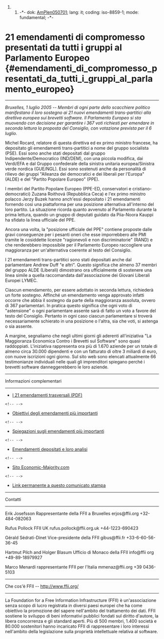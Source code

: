 1.  1.  -\*- dok: [AmPlen050701](AmPlen050701 "wikilink"); lang: it;
        coding: iso-8859-1; mode: fundamental; -\*-

# 21 emendamenti di compromesso presentati da tutti i gruppi al Parlamento Europeo {#emendamenti_di_compromesso_presentati_da_tutti_i_gruppi_al_parlamento_europeo}

------------------------------------------------------------------------

*Bruxelles, 1 luglio 2005 \-- Membri di ogni parte dello scacchiere
politico manifestano il loro sostegno ai 21 nuovi emendamenti
trans-partitici alla direttiva europea sui brevetti software. Il
Parlamento Europeo si sta muovendo con decisione per garantire i 367
voti richiesti per emendare in seconda lettura la proposta del
Consiglio, con votazione prevista per il 6 luglio.*

Michel Rocard, relatore di questa direttiva ed ex primo ministro
francese, ha depositato gli emendamenti trans-partitici a nome del
gruppo socialista (PSE). Essi sono anche stati depositati dal gruppo
Indipendente/Democratico (IND/DEM), con una piccola modifica, dai
Verdi/EFA e dal Gruppo confederale della sinistra unitaria
europea/Sinistra verde nordica (GUE/NGL). Essi sono sostenuti anche da
personalità di rilievo dei gruppi \"Alleanza dei democratici e dei
liberali per l\'Europa\" (ALDE) e del \"Partito Popolare Europeo\"
(PPE).

I membri del Partito Popolare Europeo (PPE-ED, conservatori e
cristiano-democratici) Zuzana Roithová (Repubblica Ceca) e l\'ex primo
ministro polacco Jerzy Buzek hanno anch\'essi depositato i 21
emendamenti fornendo così una piattaforma per una posizione alternativa
all\'interno del loro partito. La situazione ricorda quanto avvenuto al
Parlamento durante la prima lettura, quando un gruppo di deputati
guidato da Piia-Noora Kauppi ha sfidato la linea ufficiale del PPE.

Ancora una volta, la \"posizione ufficiale del PPE\" contiene proposte
dalle gravi conseguenze per i pesanti oneri che esse imporrebbero alle
PMI tramite le cosiddette licenze \"ragionevoli e non discriminatorie\"
(RAND) e che renderebbero impossibile per il Parlamento Europeo
raccogliere una maggioranza per un\'alternativa coerente al testo del
Consiglio.

I 21 emendamenti trans-partitici sono stati depositati anche dal
parlamentare Andrew Duff \"e altri\". Questo significa che almeno 37
membri del gruppo ALDE (Liberali) dimostrano ora ufficialmente di
sostenere una linea simile a quella raccomandata dall\'associazione dei
Giovani Liberali Europei LYMEC.

Ciascun emendamento, per essere adottato in seconda lettura, richiederà
un forte sostegno. Affinché un emendamento venga approvato infatti
occorre che abbia il sostegno da parte della maggioranza assoluta,
ovvero di 367 parlamentari. In pratica questo significa che ogni voto di
\"astensione\" o ogni parlamentare assente sarà di fatto un voto a
favore del testo del Consiglio. Pertanto in ogni caso ciascun
parlamentare si troverà necessariamente schierato in una posizione o
l\'altra, sia che voti, si astenga o sia assente.

A margine, segnaliamo che negli ultimi giorni gli aderenti
all\'iniziativa \"La Maggioranza Economica Contro i Brevetti sul
Software\" sono quasi raddoppiati. L\'iniziativa rappresenta ora più di
1.670 aziende per un totale di almeno circa 30.000 dipendenti e con un
fatturato di oltre 3 miliardi di euro, con nuove iscrizioni ogni giorno.
Sul sito web sono elencati attualmente 66 testimonianze individuali
nelle quali gli imprenditori spiegano perché i brevetti software
danneggerebbero le loro aziende.

------------------------------------------------------------------------

Informazioni complementari

------------------------------------------------------------------------

-   [I 21 emendamenti trasversali
    (PDF)](http://swpat.ffii.org/papers/europarl0309/amends05/komprom0506.en.pdf "wikilink")

```{=html}
<!-- -->
```
-   [Obiettivi degli emendamenti più
    importanti](http://wiki.ffii.org/AmPlenSummary05En "wikilink")

```{=html}
<!-- -->
```
-   [Spiegazioni sugli emendamenti più
    importanti](http://wiki.ffii.org/AmPlenExplanation05En "wikilink")

```{=html}
<!-- -->
```
-   [Emendamenti depositati e loro
    analisi](http://wiki.ffii.org/Plen05En "wikilink")

```{=html}
<!-- -->
```
-   [Sito
    Economic-Majority.com](http://www.economic-majority.com "wikilink")

```{=html}
<!-- -->
```
-   [Link permanente a questo comunicato
    stampa](http://wiki.ffii.org/AmPlenPr050701It "wikilink")

------------------------------------------------------------------------

Contatti

------------------------------------------------------------------------

Erik Josefsson Rappresentante della FFII a Bruxelles erjos\@ffii.org
+32-484-082063

Rufus Pollock FFII UK rufus.pollock\@ffii.org.uk +44-1223-690423

Gérald Sédrati-Dinet Vice-presidente della FFII gibus\@ffii.fr
+33-6-60-56-36-45

Hartmut Pilch and Holger Blasum Ufficio di Monaco della FFII info\@ffii
org +49-89-18979927

Marco Menardi rappresentante FFII per l\'Italia mmenaz\@ffii.org +39
0436-5103

------------------------------------------------------------------------

Che cos\'è FFII \-- <http://www.ffii.org/>

------------------------------------------------------------------------

La Foundation for a Free Information Infrastructure (FFII) è
un\'associazione senza scopo di lucro registrata in diversi paesi
europei che ha come obiettivo la promozione del sapere nell\'ambito del
trattamento dei dati. FFII sostiene lo sviluppo di beni informativi
pubblici fondati sul diritto d\'autore, la libera concorrenza e gli
standard aperti. Più di 500 membri, 1.400 società e 80.000 sostenitori
hanno incaricato FFII di rappresentare i loro interessi nell\'ambito
della legislazione sulla proprietà intellettuale relativa al software.
